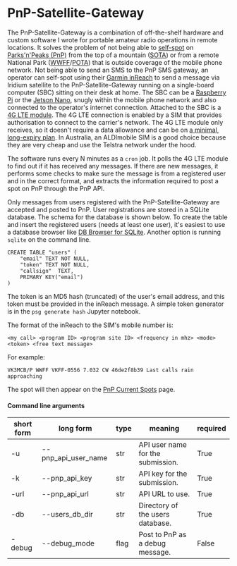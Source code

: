 # PnP-Satellite-Gateway

The PnP-Satellite-Gateway is a combination of off-the-shelf hardware and custom software I wrote for portable amateur radio operations in remote locations. It solves the problem of not being able to [self-spot](https://vk5pas.org/2018/07/17/spotting-and-alerting/) on [Parks'n'Peaks (PnP)](https://parksnpeaks.org/ParksnPeaksHelp.php) from the top of a mountain ([SOTA](https://www.sota.org.uk)) or from a remote National Park ([WWFF](https://www.wwffaustralia.com)/[POTA](https://parksontheair.com)) that is outside coverage of the mobile phone network. Not being able to send an SMS to the PnP SMS gateway, an operator can self-spot using their [Garmin inReach](https://discover.garmin.com/en-US/inreach/personal/) to send a message via Iridium satellite to the PnP-Satellite-Gateway running on a single-board computer (SBC) sitting on their desk at home. The SBC can be a [Raspberry Pi](https://www.raspberrypi.com) or the [Jetson Nano](https://developer.nvidia.com/embedded-computing), snugly within the mobile phone network and also connected to the operator's internet connection. Attached to the SBC is a [4G LTE module](https://www.waveshare.com/wiki/SIM7600E-H_4G_HAT). The 4G LTE connection is enabled by a SIM that provides authorisation to connect to the carrier's network. The 4G LTE module only receives, so it doesn't require a data allowance and can be on [a minimal, long-expiry plan](https://www.aldimobile.com.au/products/payg). In Australia, an ALDImobile SIM is a good choice because they are very cheap and use the Telstra network under the hood.

The software runs every N minutes as a `cron` job. It polls the 4G LTE module to find out if it has received any messages. If there are new messages, it performs some checks to make sure the message is from a registered user and in the correct format, and extracts the information required to post a spot on PnP through the PnP API.

Only messages from users registered with the PnP-Satellite-Gateway are accepted and posted to PnP. User registrations are stored in a SQLite database. The schema for the database is shown below. To create the table and insert the registered users (needs at least one user), it's easiest to use a database browser like [DB Browser for SQLite](https://sqlitebrowser.org). Another option is running `sqlite` on the command line.

```
CREATE TABLE "users" (
	"email"	TEXT NOT NULL,
	"token"	TEXT NOT NULL,
	"callsign"	TEXT,
	PRIMARY KEY("email")
)
```

The token is an MD5 hash (truncated) of the user's email address, and this token must be provided in the inReach message. A simple token generator is in the `psg generate hash` Jupyter notebook.

The format of the inReach to the SIM's mobile number is:

`<my call> <program ID> <program site ID> <frequency in mhz> <mode> <token> <free text message>`

For example:

`VK3MCB/P WWFF VKFF-0556 7.032 CW 46de2f8b39 Last calls rain approaching`

The spot will then appear on the [PnP Current Spots](https://parksnpeaks.org/index.php) page.


#### Command line arguments

| short form | long form | type | meaning | required |
| ---------- | --------- | ---- | ------- | -------- |
| -u | --pnp_api_user_name | str | API user name for the submission. | True |
| -k | --pnp_api_key | str | API key for the submission. | True |
| -url | --pnp_api_url | str | API URL to use. | True |
| -db | --users_db_dir | str | Directory of the users database. | True |
| -debug | --debug_mode | flag | Post to PnP as a debug message. | False |

